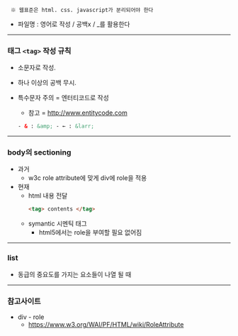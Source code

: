 ` ※ 웹표준은 html. css. javascript가 분리되어야 한다`

- 파일명 : 영어로 작성 / 공백x / \_를 활용한다

---

### 태그 `<tag>` 작성 규칙

- 소문자로 작성.
- 하나 이상의 공백 무시.
- 특수문자 주의 = 엔터티코드로 작성

  - 참고 = http://www.entitycode.com

  ```html
  - & : &amp; - ← : &larr;
  ```

---

### body의 sectioning

- 과거
  - w3c role attribute에 맞게 div에 role을 적용
- 현재
  - html 내용 전달
    ```html
    <tag> contents </tag>
    ```
  - symantic 시멘틱 태그
    - html5에서는 role을 부여할 필요 없어짐

---

### list

- 동급의 중요도를 가지는 요소들이 나열 될 때

---

### 참고사이트

- div - role
  - https://www.w3.org/WAI/PF/HTML/wiki/RoleAttribute
